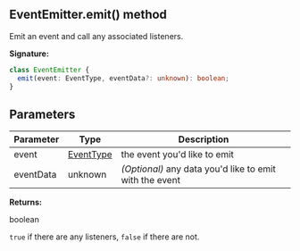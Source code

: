 ## EventEmitter.emit() method

Emit an event and call any associated listeners.

**Signature:**

```typescript
class EventEmitter {
  emit(event: EventType, eventData?: unknown): boolean;
}
```

## Parameters

| Parameter | Type                                  | Description                                                  |
| --------- | ------------------------------------- | ------------------------------------------------------------ |
| event     | [EventType](./puppeteer.eventtype.md) | the event you'd like to emit                                 |
| eventData | unknown                               | <i>(Optional)</i> any data you'd like to emit with the event |

**Returns:**

boolean

`true` if there are any listeners, `false` if there are not.

